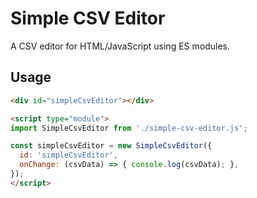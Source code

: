 # Simple CSV Editor

A CSV editor for HTML/JavaScript using ES modules.

## Usage

```html
<div id="simpleCsvEditor"></div>

<script type="module">
import SimpleCsvEditor from './simple-csv-editor.js';

const simpleCsvEditor = new SimpleCsvEditor({
  id: 'simpleCsvEditor',
  onChange: (csvData) => { console.log(csvData); },
});
</script>
```
